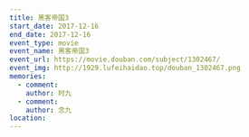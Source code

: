 ```yaml
---
title: 黑客帝国3
start_date: 2017-12-16
end_date: 2017-12-16
event_type: movie
event_name: 黑客帝国3
event_url: https://movie.douban.com/subject/1302467/
event_img: http://1929.lufeihaidao.top/douban_1302467.png
memories:
  - comment: 
    author: 时九
  - comment: 
    author: 念九
location: 
---
```

